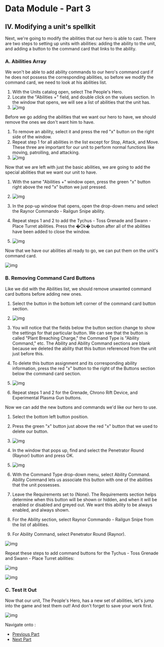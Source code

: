 # Data Module - Part 3

## IV. Modifying a unit's spellkit

Next, we're going to modify the abilities that our hero is able to cast. There are two steps to setting up units with abilities: adding the ability to the unit, and adding a button to the command card that links to the ability.

### A. Abilities Array

We won't be able to add ability commands to our hero's command card if he does not possess the corresponding abilities, so before we modify the command card, we need to look at his abilities list.

1. With the Units catalog open, select The People's Hero.
2. Locate the "Abilities +" field, and double click on the values section. In the window that opens, we will see a list of abilities that the unit has.
3. ![img](027-changingabilitiesvalues-abilitieslist.jpg)





Before we go adding the abilities that we want our hero to have, we should remove the ones we don't want him to have.

1. To remove an ability, select it and press the red "x" button on the right side of the window.
2. Repeat step 1 for all abilities in the list except for Stop, Attack, and Move. These three are important for our unit to perform normal functions like moving, patrolling, and attacking.
3. ![img](028-changingabilitiesvalues-deleteability.jpg)





Now that we are left with just the basic abilities, we are going to add the special abilities that we want our unit to have.

1. With the same "Abilities +" window open, press the green "x" button right above the red "x" button we just pressed.
2. ![img](029-changingabilitiesvalues-addingability.jpg)

3. In the pop-up window that opens, open the drop-down menu and select the Raynor Commando - Railgun Snipe ability.
4. Repeat steps 1 and 2 to add the Tychus - Toss Grenade and Swann - Place Turret abilities. Press the �Ok� button after all of the abilities have been added to close the window.
5. ![img](030-changingabilitiesvalues-newabilslist.jpg)





Now that we have our abilities all ready to go, we can put them on the unit's command card.

![img](031-changingcommandcardvalues-cmdcardwindow.jpg)

### B. Removing Command Card Buttons

Like we did with the Abilities list, we should remove unwanted command card buttons before adding new ones.

1. Select the button in the bottom left corner of the command card button section.
2. ![img](032-changingcommandcardvalues-buttonselected.jpg)

3. You will notice that the fields below the button section change to show the settings for that particular button. We can see that the button is called "Plant Breaching Charge," the Command Type is "Ability Command," etc. The Ability and Ability Command sections are blank because we deleted the ability that this button referenced from the unit just before this.

4. To delete this button assignment and its corresponding ability information, press the red "x" button to the right of the Buttons section below the command card section.
5. ![img](033-changingcommandcardvalues-deletebutton.jpg)

6. Repeat steps 1 and 2 for the Grenade, Chrono Rift Device, and Experimental Plasma Gun buttons.





Now we can add the new buttons and commands we'd like our hero to use.

1. Select the bottom left button position.
2. Press the green "x" button just above the red "x" button that we used to delete our button.
3. ![img](034-changingcommandcardvalues-addbutton.jpg)

4. In the window that pops up, find and select the Penetrator Round (Raynor) button and press OK.
5. ![img](035-changingcommandcardvalues-addcommandbutton.jpg)

6. With the Command Type drop-down menu, select Ability Command. Ability Command lets us associate this button with one of the abilities that the unit possesses.
7. Leave the Requirements set to (None). The Requirements section helps determine when this button will be shown or hidden, and when it will be enabled or disabled and greyed out. We want this ability to be always enabled, and always shown.
8. For the Ability section, select Raynor Commando - Railgun Snipe from the list of abilities.
9. For Ability Command, select Penetrator Round (Raynor).





![img](036-changingcommandcardvalues-finishedbuttonoptions.jpg)

Repeat these steps to add command buttons for the Tychus - Toss Grenade and Swann - Place Turret abilities:

![img](037-changingcommandcardvalues-finishedbuttonoptions2.jpg)

![img](038-changingcommandcardvalues-finishedbuttonoptions3.jpg)

### C. Test It Out

Now that our unit, The People's Hero, has a new set of abilities, let's jump into the game and test them out! And don't forget to save your work first.

![img](039-changingcommandcardvalues-ingame.jpg)


Navigate onto :

- [Previous Part](../2)
- [Next Part](../4)
